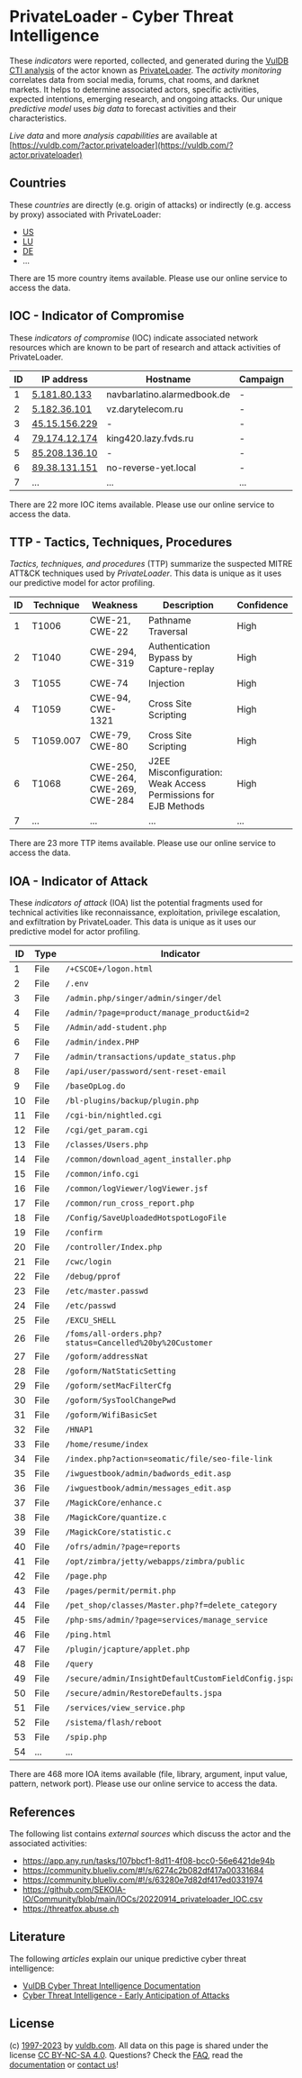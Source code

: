 # PrivateLoader - Cyber Threat Intelligence

These _indicators_ were reported, collected, and generated during the [VulDB CTI analysis](https://vuldb.com/?kb.cti) of the actor known as [PrivateLoader](https://vuldb.com/?actor.privateloader). The _activity monitoring_ correlates data from social media, forums, chat rooms, and darknet markets. It helps to determine associated actors, specific activities, expected intentions, emerging research, and ongoing attacks. Our unique _predictive model_ uses _big data_ to forecast activities and their characteristics.

_Live data_ and more _analysis capabilities_ are available at [https://vuldb.com/?actor.privateloader](https://vuldb.com/?actor.privateloader)

## Countries

These _countries_ are directly (e.g. origin of attacks) or indirectly (e.g. access by proxy) associated with PrivateLoader:

* [US](https://vuldb.com/?country.us)
* [LU](https://vuldb.com/?country.lu)
* [DE](https://vuldb.com/?country.de)
* ...

There are 15 more country items available. Please use our online service to access the data.

## IOC - Indicator of Compromise

These _indicators of compromise_ (IOC) indicate associated network resources which are known to be part of research and attack activities of PrivateLoader.

ID | IP address | Hostname | Campaign | Confidence
-- | ---------- | -------- | -------- | ----------
1 | [5.181.80.133](https://vuldb.com/?ip.5.181.80.133) | navbarlatino.alarmedbook.de | - | High
2 | [5.182.36.101](https://vuldb.com/?ip.5.182.36.101) | vz.darytelecom.ru | - | High
3 | [45.15.156.229](https://vuldb.com/?ip.45.15.156.229) | - | - | High
4 | [79.174.12.174](https://vuldb.com/?ip.79.174.12.174) | king420.lazy.fvds.ru | - | High
5 | [85.208.136.10](https://vuldb.com/?ip.85.208.136.10) | - | - | High
6 | [89.38.131.151](https://vuldb.com/?ip.89.38.131.151) | no-reverse-yet.local | - | High
7 | ... | ... | ... | ...

There are 22 more IOC items available. Please use our online service to access the data.

## TTP - Tactics, Techniques, Procedures

_Tactics, techniques, and procedures_ (TTP) summarize the suspected MITRE ATT&CK techniques used by _PrivateLoader_. This data is unique as it uses our predictive model for actor profiling.

ID | Technique | Weakness | Description | Confidence
-- | --------- | -------- | ----------- | ----------
1 | T1006 | CWE-21, CWE-22 | Pathname Traversal | High
2 | T1040 | CWE-294, CWE-319 | Authentication Bypass by Capture-replay | High
3 | T1055 | CWE-74 | Injection | High
4 | T1059 | CWE-94, CWE-1321 | Cross Site Scripting | High
5 | T1059.007 | CWE-79, CWE-80 | Cross Site Scripting | High
6 | T1068 | CWE-250, CWE-264, CWE-269, CWE-284 | J2EE Misconfiguration: Weak Access Permissions for EJB Methods | High
7 | ... | ... | ... | ...

There are 23 more TTP items available. Please use our online service to access the data.

## IOA - Indicator of Attack

These _indicators of attack_ (IOA) list the potential fragments used for technical activities like reconnaissance, exploitation, privilege escalation, and exfiltration by PrivateLoader. This data is unique as it uses our predictive model for actor profiling.

ID | Type | Indicator | Confidence
-- | ---- | --------- | ----------
1 | File | `/+CSCOE+/logon.html` | High
2 | File | `/.env` | Low
3 | File | `/admin.php/singer/admin/singer/del` | High
4 | File | `/admin/?page=product/manage_product&id=2` | High
5 | File | `/Admin/add-student.php` | High
6 | File | `/admin/index.PHP` | High
7 | File | `/admin/transactions/update_status.php` | High
8 | File | `/api/user/password/sent-reset-email` | High
9 | File | `/baseOpLog.do` | High
10 | File | `/bl-plugins/backup/plugin.php` | High
11 | File | `/cgi-bin/nightled.cgi` | High
12 | File | `/cgi/get_param.cgi` | High
13 | File | `/classes/Users.php` | High
14 | File | `/common/download_agent_installer.php` | High
15 | File | `/common/info.cgi` | High
16 | File | `/common/logViewer/logViewer.jsf` | High
17 | File | `/common/run_cross_report.php` | High
18 | File | `/Config/SaveUploadedHotspotLogoFile` | High
19 | File | `/confirm` | Medium
20 | File | `/controller/Index.php` | High
21 | File | `/cwc/login` | Medium
22 | File | `/debug/pprof` | Medium
23 | File | `/etc/master.passwd` | High
24 | File | `/etc/passwd` | Medium
25 | File | `/EXCU_SHELL` | Medium
26 | File | `/foms/all-orders.php?status=Cancelled%20by%20Customer` | High
27 | File | `/goform/addressNat` | High
28 | File | `/goform/NatStaticSetting` | High
29 | File | `/goform/setMacFilterCfg` | High
30 | File | `/goform/SysToolChangePwd` | High
31 | File | `/goform/WifiBasicSet` | High
32 | File | `/HNAP1` | Low
33 | File | `/home/resume/index` | High
34 | File | `/index.php?action=seomatic/file/seo-file-link` | High
35 | File | `/iwguestbook/admin/badwords_edit.asp` | High
36 | File | `/iwguestbook/admin/messages_edit.asp` | High
37 | File | `/MagickCore/enhance.c` | High
38 | File | `/MagickCore/quantize.c` | High
39 | File | `/MagickCore/statistic.c` | High
40 | File | `/ofrs/admin/?page=reports` | High
41 | File | `/opt/zimbra/jetty/webapps/zimbra/public` | High
42 | File | `/page.php` | Medium
43 | File | `/pages/permit/permit.php` | High
44 | File | `/pet_shop/classes/Master.php?f=delete_category` | High
45 | File | `/php-sms/admin/?page=services/manage_service` | High
46 | File | `/ping.html` | Medium
47 | File | `/plugin/jcapture/applet.php` | High
48 | File | `/query` | Low
49 | File | `/secure/admin/InsightDefaultCustomFieldConfig.jspa` | High
50 | File | `/secure/admin/RestoreDefaults.jspa` | High
51 | File | `/services/view_service.php` | High
52 | File | `/sistema/flash/reboot` | High
53 | File | `/spip.php` | Medium
54 | ... | ... | ...

There are 468 more IOA items available (file, library, argument, input value, pattern, network port). Please use our online service to access the data.

## References

The following list contains _external sources_ which discuss the actor and the associated activities:

* https://app.any.run/tasks/107bbcf1-8d11-4f08-bcc0-56e6421de94b
* https://community.blueliv.com/#!/s/6274c2b082df417a00331684
* https://community.blueliv.com/#!/s/63280e7d82df417ed0331974
* https://github.com/SEKOIA-IO/Community/blob/main/IOCs/20220914_privateloader_IOC.csv
* https://threatfox.abuse.ch

## Literature

The following _articles_ explain our unique predictive cyber threat intelligence:

* [VulDB Cyber Threat Intelligence Documentation](https://vuldb.com/?kb.cti)
* [Cyber Threat Intelligence - Early Anticipation of Attacks](https://www.scip.ch/en/?labs.20201022)

## License

(c) [1997-2023](https://vuldb.com/?kb.changelog) by [vuldb.com](https://vuldb.com/?kb.about). All data on this page is shared under the license [CC BY-NC-SA 4.0](https://creativecommons.org/licenses/by-nc-sa/4.0/). Questions? Check the [FAQ](https://vuldb.com/?kb.faq), read the [documentation](https://vuldb.com/?kb) or [contact us](https://vuldb.com/?contact)!
